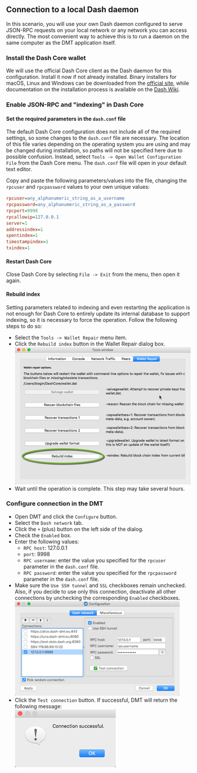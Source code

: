 ## Connection to a local Dash daemon
In this scenario, you will use your own Dash daemon configured to serve JSON-RPC requests on your local network or any network you can access directly. The most convenient way to achieve this is to run a daemon on the same computer as the DMT application itself.

### Install the Dash Core wallet
We will use the official Dash Core client as the Dash daemon for this configuration. Install it now if not already installed. Binary installers for macOS, Linux and Windows can be downloaded from the [official site](https://www.dash.org/wallets), while documentation on the installation process is available on the [Dash Wiki](https://dashpay.atlassian.net/wiki/spaces/DOC/pages/1867921).

### Enable JSON-RPC and "indexing" in Dash Core
####  Set the required parameters in the `dash.conf` file
The default Dash Core configuration does not include all of the required settings, so some changes to the `dash.conf` file are necessary. The location of this file varies depending on the operating system you are using and may be changed during installation, so paths will not be specified here due to possible confusion. Instead, select `Tools -> Open Wallet Configuration File` from the Dash Core menu. The `dash.conf` file will open in your default text editor.

Copy and paste the following parameters/values into the file, changing the `rpcuser` and `rpcpassword` values to your own unique values:
```ini
rpcuser=any_alphanumeric_string_as_a_username
rpcpassword=any_alphanumeric_string_as_a_password
rpcport=9998
rpcallowip=127.0.0.1
server=1
addressindex=1
spentindex=1
timestampindex=1
txindex=1
```

#### Restart Dash Core

Close Dash Core by selecting `File -> Exit` from the menu, then open it again.

#### Rebuild index
Setting parameters related to indexing and even restarting the application is not enough for Dash Core to entirely update its internal database to support indexing, so it is necessary to force the operation. Follow the following steps to do so:

 * Select the `Tools -> Wallet Repair` menu item.
 * Click the `Rebuild index` button in the Wallet Repair dialog box.  
    ![Wallet repair rebuild index](img/dashqt-rebuild-index.png)
 * Wait until the operation is complete. This step may take several hours.

### Configure connection in the DMT
 * Open DMT and click the `Configure` button.
 * Select the `Dash network` tab.
 * Click the `+` (plus) button on the left side of the dialog.
 * Check the `Enabled` box.
 * Enter the following values:
   * `RPC host`: 127.0.0.1
   * `port`: 9998
   * `RPC username`: enter the value you specified for the `rpcuser` parameter in the `dash.conf` file.
   * `RPC password`: enter the value you specified for the `rpcpassword` parameter in the `dash.conf` file.
 * Make sure the `Use SSH tunnel` and `SSL` checkboxes remain unchecked. Also, if you decide to use only this connection, deactivate all other connections by unchecking the corresponding `Enabled` checkboxes.  
    ![Direct connection configuration window](img/dmt-config-dlg-conn-direct.png)
 * Click the `Test connection` button. If successful, DMT will return the following message:  
    ![Connection successful](img/dmt-conn-success.png)
